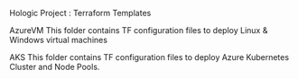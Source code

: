 Hologic Project : Terraform Templates

AzureVM
This folder contains TF configuration files to deploy Linux & Windows virtual machines

AKS
This folder contains TF configuration files to deploy Azure Kubernetes Cluster and Node Pools.

